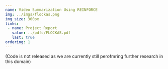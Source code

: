 ```yaml
---
name: Video Summarization Using REINFORCE
img: ../imgs/flockas.png
img_size: 300px
links:
 - name: Project Report
   value: ../pdfs/FLOCKAS.pdf
   last: true
ordering: 1
---
```

(Code is not released as we are currently still perofmring further research in this domain)